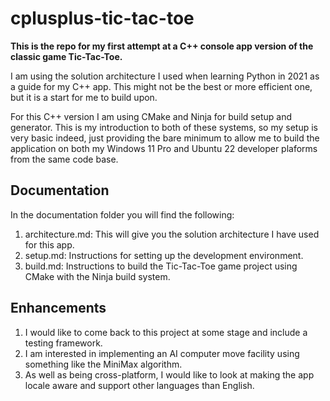 # cplusplus-tic-tac-toe

__This is the repo for my first attempt at a C++ console app version of the classic game Tic-Tac-Toe.__

I am using the solution architecture I used when learning Python in 2021 as a guide for my C++ app. This might not be the best or more efficient one, but it is a start for me to build upon.

For this C++ version I am using CMake and Ninja for build setup and generator. This is my introduction to both of these systems, so my setup is very basic indeed, just providing the bare minimum to allow me to build the application on both my Windows 11 Pro and Ubuntu 22 developer plaforms from the same code base.

## Documentation

In the documentation folder you will find the following:

1. architecture.md: This will give you the solution architecture I have used for this app.
2. setup.md: Instructions for setting up the development environment.
3. build.md: Instructions to build the Tic-Tac-Toe game project using CMake with the Ninja build system.

## Enhancements

1. I would like to come back to this project at some stage and include a testing framework.
2. I am interested in implementing an AI computer move facility using something like the MiniMax algorithm.
3. As well as being cross-platform, I would like to look at making the app locale aware and support other languages than English.
